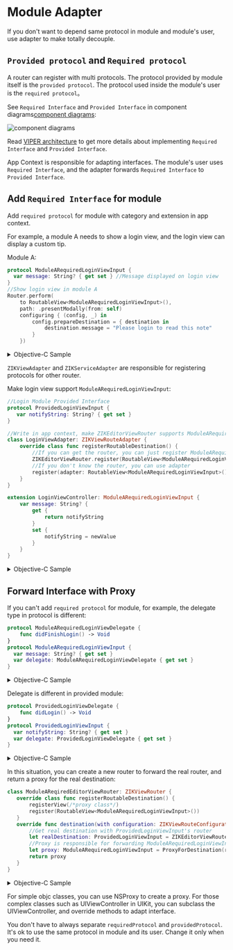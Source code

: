 # Module Adapter

If you don't want to depend same protocol in module and module's user, use adapter to make totally decouple.

## `Provided protocol` and `Required protocol`

A router can register with multi protocols. The protocol provided by module itself is the `provided protocol`. The protocol used inside the module's user is the `required protocol`。

See `Required Interface` and `Provided Interface` in component diagrams[component diagrams](http://www.uml-diagrams.org/component-diagrams.html):

![component diagrams](http://upload-images.jianshu.io/upload_images/5879294-6309bffe07ebf178.png?imageMogr2/auto-orient/strip%7CimageView2/2)

Read [VIPER architecture](https://github.com/Zuikyo/ZIKViper) to get more details about implementing `Required Interface` and `Provided Interface`.

App Context is responsible for adapting interfaces. The module's user uses `Required Interface`, and the adapter forwards `Required Interface` to `Provided Interface`.

## Add `Required Interface` for module

Add `required protocol` for module with category and extension in app context.

For example, a module A needs to show a login view, and the login view can display a custom tip.

Module A:

```swift
protocol ModuleARequiredLoginViewInput {
  var message: String? { get set } //Message displayed on login view
}
//Show login view in module A
Router.perform(
    to RoutableView<ModuleARequiredLoginViewInput>(),
    path: .presentModally(from: self)
    configuring { (config, _) in
        config.prepareDestination = { destination in
            destination.message = "Please login to read this note"
        }
    })
```
<details><summary>Objective-C Sample</summary>

```objectivec
@protocol ModuleARequiredLoginViewInput <ZIKViewRoutable>
@property (nonatomic, copy) NSString *message;
@end

//Show login view in module A
[ZIKRouterToView(ModuleARequiredLoginViewInput)
	          performPath:ZIKViewRoutePath.presentModallyFrom(self)
	          configuring:^(ZIKViewRouteConfiguration *config) {
	              config.prepareDestination = ^(id<ModuleARequiredLoginViewInput> destination) {
	                  destination.message = @"Please login to read this note";
	              };
	          }];
```
</details>

`ZIKViewAdapter` and `ZIKServiceAdapter` are responsible for registering protocols for other router.

Make login view support `ModuleARequiredLoginViewInput`:

```swift
//Login Module Provided Interface
protocol ProvidedLoginViewInput {
   var notifyString: String? { get set }
}
```
```swift
//Write in app context, make ZIKEditorViewRouter supports ModuleARequiredLoginViewInput
class LoginViewAdapter: ZIKViewRouteAdapter {
    override class func registerRoutableDestination() {
        //If you can get the router, you can just register ModuleARequiredLoginViewInput to it
        ZIKEditorViewRouter.register(RoutableView<ModuleARequiredLoginViewInput>())
        //If you don't know the router, you can use adapter
        register(adapter: RoutableView<ModuleARequiredLoginViewInput>(), forAdaptee: RoutableView<ProvidedLoginViewInput>())
    }
}

extension LoginViewController: ModuleARequiredLoginViewInput {
    var message: String? {
        get {
            return notifyString
        }
        set {
            notifyString = newValue
        }
    }
}
```
<details><summary>Objective-C Sample</summary>

```objectivec
//Login Module Provided Interface
@protocol ProvidedLoginViewInput <NSObject>
@property (nonatomic, copy) NSString *notifyString;
@end
```
```objectivec
//LoginViewAdapter.h
@interface LoginViewAdapter : ZIKViewRouteAdapter
@end

//LoginViewAdapter.m
@implementation LoginViewAdapter

+ (void)registerRoutableDestination {
	//If you can get the router, you can just register ModuleARequiredLoginViewInput to it
	[ZIKEditorViewRouter registerViewProtocol:ZIKRoutable(ModuleARequiredLoginViewInput)];
	//If you don't know the router, you can use adapter
	[self registerDestinationAdapter:ZIKRoutable(ModuleARequiredLoginViewInput) forAdaptee:ZIKRoutable(ProvidedLoginViewInput)];
}

@end

//Make LoginViewController support ModuleARequiredLoginViewInput
@interface LoginViewController (ModuleAAdapter) <ModuleARequiredLoginViewInput>
@property (nonatomic, copy) NSString *message;
@end
@implementation LoginViewController (ModuleAAdapter)
- (void)setMessage:(NSString *)message {
	self.notifyString = message;
}
- (NSString *)message {
	return self.notifyString;
}
@end
```
</details>

## Forward Interface with Proxy

If you can't add `required protocol` for module, for example, the delegate type in protocol is different:

```swift
protocol ModuleARequiredLoginViewDelegate {
    func didFinishLogin() -> Void
}
protocol ModuleARequiredLoginViewInput {
  var message: String? { get set }
  var delegate: ModuleARequiredLoginViewDelegate { get set }
}
```
<details><summary>Objective-C Sample</summary>

```objectivec
@protocol ModuleARequiredLoginViewDelegate <NSObject>
- (void)didFinishLogin;
@end

@protocol ModuleARequiredLoginViewInput <ZIKViewRoutable>
@property (nonatomic, copy) NSString *message;
@property (nonatomic, weak) id<ModuleARequiredLoginViewDelegate> delegate;
@end
```
</details>

Delegate is different in provided module:

```swift
protocol ProvidedLoginViewDelegate {
    func didLogin() -> Void
}
protocol ProvidedLoginViewInput {
  var notifyString: String? { get set }
  var delegate: ProvidedLoginViewDelegate { get set }
}
```
<details><summary>Objective-C Sample</summary>

```objectivec
@protocol ProvidedLoginViewDelegate <NSObject>
- (void)didLogin;
@end

@protocol ProvidedLoginViewInput <NSObject>
@property (nonatomic, copy) NSString *notifyString;
@property (nonatomic, weak) id<ProvidedLoginViewDelegate> delegate;
@end
```
</details>

In this situation, you can create a new router to forward the real router, and return a proxy for the real destination:

```swift
class ModuleAReqiredEditorViewRouter: ZIKViewRouter {
   override class func registerRoutableDestination() {
       registerView(/*proxy class*/)
       register(RoutableView<ModuleARequiredLoginViewInput>())
   }
   override func destination(with configuration: ZIKViewRouteConfiguration) -> ModuleARequiredLoginViewInput? {
       //Get real destination with ProvidedLoginViewInput's router
       let realDestination: ProvidedLoginViewInput = ZIKEditorViewRouter.makeDestination()
       //Proxy is responsible for forwarding ModuleARequiredLoginViewInput to ProvidedLoginViewInput
       let proxy: ModuleARequiredLoginViewInput = ProxyForDestination(realDestination)
       return proxy
   }
}

```
<details><summary>Objective-C Sample</summary>

```objectivec
@implementation ZIKModuleARequiredEditorViewRouter
+ (void)registerRoutableDestination {
	//Register ModuleARequiredLoginViewInput with ZIKModuleARequiredEditorViewRouter
	[self registerView:/* proxy class*/];
	[self registerViewProtocol:ZIKRoutable(NoteListRequiredNoteEditorProtocol)];
}
- (id)destinationWithConfiguration:(ZIKViewRouteConfiguration *)configuration {
   //Get real destination with ProvidedLoginViewDelegate's router
   id<ProvidedLoginViewInput> realDestination = [ZIKEditorViewRouter makeDestination];
    //Proxy is responsible for forwarding ModuleARequiredLoginViewInput to ProvidedLoginViewInput
    id<ModuleARequiredLoginViewInput> proxy = ProxyForDestination(realDestination);
    return proxy;
}
@end
```
</details>

For simple objc classes, you can use NSProxy to create a proxy. For those complex classes such as UIViewController in UIKit, you can subclass the UIViewController, and override methods to adapt interface.

You don't have to always separate `requiredProtocol` and `providedProtocol`. It's ok to use the same protocol in module and its user. Change it only when you need it.